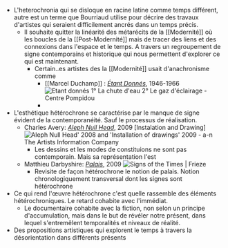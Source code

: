 - L'heterochronia qui se disloque en racine latine comme temps différent, autre est un terme que Bourriaud utilise pour décrire des travaux d'artistes qui seraient difficilement ancrés dans un temps précis.
	- Il souhaite quitter la linéarité des métarécits de la [[Modernité]] où les boucles de la [[Post-Modernité]] mais de tracer des liens et des connexions dans l'espace et le temps. A travers un regroupement de signe contemporains et historique qui nous permettent d'explorer ce qui est maintenant.
		- Certain..es artistes des la [[Modernité]] usait d'anachronisme comme
			- [[Marcel Duchamp]] : [*Étant Donnés*](https://www.centrepompidou.fr/fr/ressources/oeuvre/c9nb5L5), 1946-1966 ![Etant donnés 1° La chute d'eau 2° Le gaz d'éclairage - Centre Pompidou](https://www.centrepompidou.fr/media/picture/65/9d/659d1ebf08bd5e289f8be642b2ec02a5/thumb_large.jpg)
			-
- L'esthétique hétérochrone se caractérise par le manque de signe évident de la contemporanéité. Sauf le processus de réalisation.
	- Charles Avery: [*Aleph Null Head*](https://www.a-n.co.uk/media/521415/), 2009 [Instalation and Drawing] ![Aleph Null Head' 2008 and 'Installation of drawings' 2009 - a-n The Artists  Information Company](https://static.a-n.co.uk/wp-content/uploads/2009/04/521415.jpg)
		- Les dessins et les modes de constituions ne sont pas contemporain. Mais sa représentation l'est
	- Matthieu Darbyshire: [*Palais*](https://www.frieze.com/article/signs-times), 2009 ![Signs of the Times | Frieze](https://static.frieze.com/files/inline-images/editorial-articles-darbyshire2.jpeg)
		- Revisite de façon hétérochrone le notion de palais. Notion chronologiquement transversal dont les signes sont hétérochrone
- Ce qui rend l'œuvre hétérochrone c'est quelle rassemble des éléments hétérochroniques. Le retard cohabite avec l'immédiat.
	- Le documentaire cohabite avec la fiction, non selon un principe d'accumulation, mais dans le but de révéler notre présent, dans lequel s'entremêlent temporalités et niveaux de réalité.
- Des propositions artistiques qui explorent le temps à travers la désorientation dans différents présents